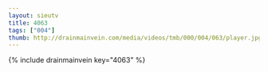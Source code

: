 ```yaml
--- 
layout: sieutv
title: 4063
tags: ["004"]
thumb: http://drainmainvein.com/media/videos/tmb/000/004/063/player.jpg
---
```

{% include drainmainvein key="4063" %} 
